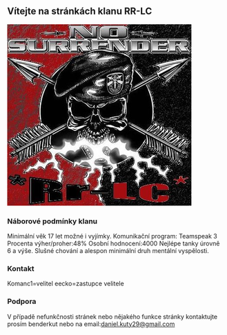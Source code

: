 ## Vítejte na stránkách klanu RR-LC



![Image](assets/img/Wot_default_clan_icon.jpg)

### Náborové podmínky klanu
Minimální věk 17 let možné i vyjímky.
Komunikační program: Teamspeak 3
Procenta výher/proher:48%
Osobní hodnocení:4000
Nejlépe tanky úrovně 6 a výše.
Slušné chování a alespon minimální druh mentální vyspělosti.


### Kontakt
Komanc1=velitel
eecko=zastupce velitele

### Podpora
V případě nefunkčnosti stránek nebo nějakého funkce stránky kontaktujte prosím benderkut nebo na email:daniel.kuty29@gmail.com

